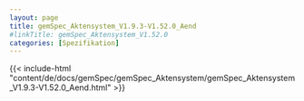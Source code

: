 ```yaml
---
layout: page
title: gemSpec_Aktensystem_V1.9.3-V1.52.0_Aend
#linkTitle: gemSpec_Aktensystem_V1.52.0
categories: [Spezifikation]
---
```

{{< include-html "content/de/docs/gemSpec/gemSpec_Aktensystem/gemSpec_Aktensystem_V1.9.3-V1.52.0_Aend.html" >}}